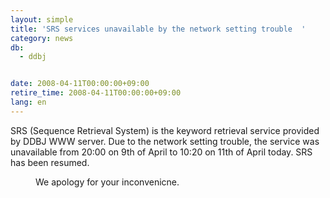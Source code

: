 ```yaml
---
layout: simple
title: 'SRS services unavailable by the network setting trouble  '
category: news
db:
  - ddbj


date: 2008-04-11T00:00:00+09:00
retire_time: 2008-04-11T00:00:00+09:00
lang: en
---
```


SRS (Sequence Retrieval System) is the keyword retrieval service provided by DDBJ WWW server. Due to the network setting trouble, the service was unavailable from 20:00 on 9th of April to 10:20 on 11th of April today. SRS has been resumed.<dd>We apology for your inconvenicne.</dd>
